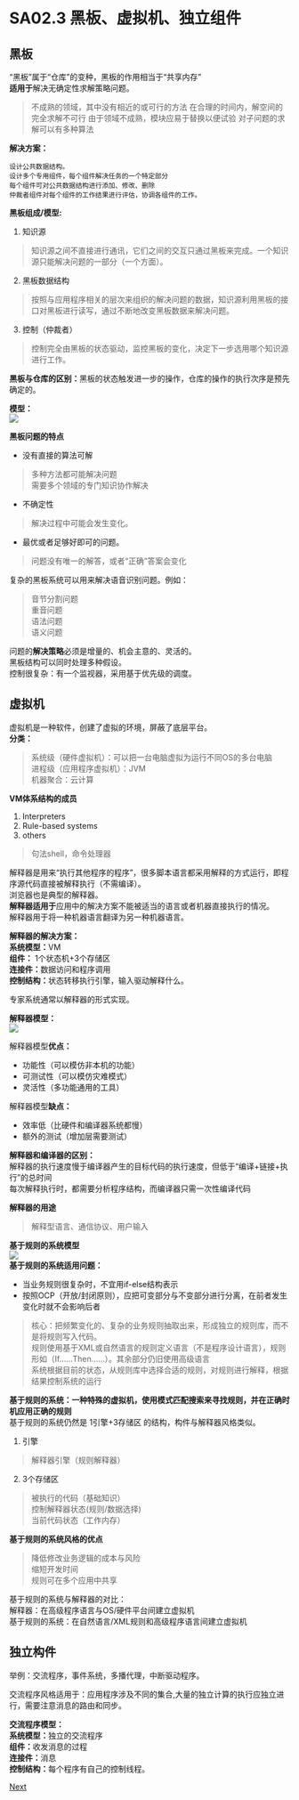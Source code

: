 # SA02.3 黑板、虚拟机、独立组件

## 黑板

“黑板”属于“仓库”的变种，黑板的作用相当于“共享内存”  
<b>适用于</b>解决无确定性求解策略问题。  
> 不成熟的领域，其中没有相近的或可行的方法
在合理的时间内，解空间的完全求解不可行
由于领域不成熟，模块应易于替换以便试验 
对子问题的求解可以有多种算法 

<b>解决方案：</b>  

	设计公共数据结构。  
	设计多个专用组件，每个组件解决任务的一个特定部分  
	每个组件可对公共数据结构进行添加、修改、删除  
	仲裁者组件对每个组件的工作结果进行评估，协调各组件的工作。
    
<b>黑板组成/模型:</b>  

1. 知识源  
> 知识源之间不直接进行通讯，它们之间的交互只通过黑板来完成。一个知识源只能解决问题的一部分（一个方面）。  

2. 黑板数据结构  
> 按照与应用程序相关的层次来组织的解决问题的数据，知识源利用黑板的接口对黑板进行读写，通过不断地改变黑板数据来解决问题。  

3. 控制（仲裁者）  
> 控制完全由黑板的状态驱动，监控黑板的变化，决定下一步选用哪个知识源进行工作。  

<b>黑板与仓库的区别：</b>黑板的状态触发进一步的操作，仓库的操作的执行次序是预先确定的。  

<b>模型：</b>  
![](images/blackboard.png)  

<b>黑板问题的特点</b>  
* 没有直接的算法可解  
> 多种方法都可能解决问题  
> 需要多个领域的专门知识协作解决  

* 不确定性
> 解决过程中可能会发生变化。  

* 最优或者足够好即可的问题。  
> 问题没有唯一的解答，或者“正确”答案会变化  

复杂的黑板系统可以用来解决语音识别问题。例如：  
> 音节分割问题  
> 重音问题  
> 语法问题  
> 语义问题  

问题的<b>解决策略</b>必须是增量的、机会主意的、灵活的。  
黑板结构可以同时处理多种假设。  
控制很复杂：有一个监视器，采用基于优先级的调度。  

## 虚拟机  

虚拟机是一种软件，创建了虚拟的环境，屏蔽了底层平台。  
<b>分类：</b>  

> 系统级（硬件虚拟机）：可以把一台电脑虚拟为运行不同OS的多台电脑  
进程级（应用程序虚拟机）：JVM  
机器聚合：云计算

<b>VM体系结构的成员</b>  
1. Interpreters  
2. Rule-based systems  
3. others  
> 句法shell，命令处理器  

解释器是用来“执行其他程序的程序”，很多脚本语言都采用解释的方式运行，即程序源代码直接被解释执行（不需编译）。  
浏览器也是典型的解释器。  
<b>解释器适用于</b>应用中的解决方案不能被适当的语言或者机器直接执行的情况。  
解释器用于将一种机器语言翻译为另一种机器语言。  

<b>解释器的解决方案：</b>  
<b>系统模型：</b>VM  
<b>组件：</b> 1个状态机+3个存储区  
<b>连接件：</b>数据访问和程序调用  
<b>控制结构：</b>状态转移执行引擎，输入驱动解释什么。  

专家系统通常以解释器的形式实现。  

<b>解释器模型：</b>  
![](images/interpreter.png)  

解释器模型<b>优点：</b>  
* 功能性（可以模仿非本机的功能）   
* 可测试性（可以模仿灾难模式）  
* 灵活性（多功能通用的工具）  

解释器模型<b>缺点：</b>  
* 效率低（比硬件和编译器系统都慢）  
* 额外的测试（增加层需要测试）  

<b>解释器和编译器的区别：</b>  
解释器的执行速度慢于编译器产生的目标代码的执行速度，但低于“编译+链接+执行”的总时间  
每次解释执行时，都需要分析程序结构，而编译器只需一次性编译代码  

<b>解释器的用途</b>  
> 解释型语言、通信协议、用户输入

<b>基于规则的系统模型</b>  
![](images/ruleSys.png)  
<b>基于规则的系统适用问题：</b>  
* 当业务规则很复杂时，不宜用if-else结构表示  
* 按照OCP（开放/封闭原则），应把可变部分与不变部分进行分离，在前者发生变化时就不会影响后者  
> 核心：把频繁变化的、复杂的业务规则抽取出来，形成独立的规则库，而不是将规则写入代码。  
规则使用基于XML或自然语言的规则定义语言（不是程序设计语言），规则形如（If……Then……）。其余部分仍旧使用高级语言  
系统根据目前的状态，从规则库中选择合适的规则，对规则进行解释，根据结果控制系统的运行  

<b>基于规则的系统：一种特殊的虚拟机，使用模式匹配搜索来寻找规则，并在正确时机应用正确的规则</b>  
基于规则的系统仍然是 1引擎+3存储区 的结构，构件与解释器风格类似。  
1. 引擎  
> 解释器引擎（规则解释器）  

2. 3个存储区  
> 被执行的代码（基础知识）  
> 控制解释器状态(规则/数据选择)  
> 当前代码状态（工作内存）  

<b>基于规则的系统风格的优点</b>  
> 降低修改业务逻辑的成本与风险  
缩短开发时间  
规则可在多个应用中共享

基于规则的系统与解释器的对比：  
解释器：在高级程序语言与OS/硬件平台间建立虚拟机  
基于规则的系统：在自然语言/XML规则和高级程序语言间建立虚拟机  

## 独立构件  
举例：交流程序，事件系统，多播代理，中断驱动程序。  

交流程序风格适用于：应用程序涉及不同的集合,大量的独立计算的执行应独立进行，需要注意消息的路由和同步。  

<b>交流程序模型：</b>  
<b>系统模型：</b>独立的交流程序  
<b>组件：</b>收发消息的过程  
<b>连接件：</b>消息  
<b>控制结构：</b>每个程序有自己的控制线程。  

[Next](https://github.com/fanzhonghao/study/blob/softwareArchitecture/2.4.md)  